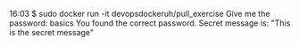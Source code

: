 16:03 $ sudo docker run -it devopsdockeruh/pull_exercise
Give me the password: basics
You found the correct password. Secret message is:
"This is the secret message"
